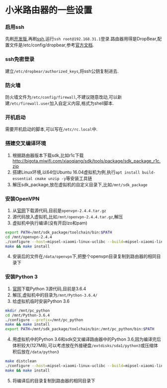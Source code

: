 # 小米路由器的一些设置
### 启用ssh
先刷[开发版](http://www1.miwifi.com/miwifi_download.html),再刷[ssh](https://d.miwifi.com/rom/ssh),运行`ssh root@192.168.31.1`登录.路由器用得是DropBear,配置文件是/etc/config/dropbear,参考[官方文档](http://wiki.openwrt.org/doc/uci/dropbear).
### ssh免密登录
建立`/etc/dropbear/authorized_keys`,将ssh公钥复制进去.
### 防火墙
防火墙文件为`/etc/config/firewall`,不建议随意改动,可以新建`/etc/firewall.user`加入自定义内容,格式为shell脚本.
### 开机启动
需要开机启动的脚本,可以写在`/etc/rc.local`中.
### 搭建交叉编译环境
1. 根据路由器版本下载sdk,比如r1c下载 http://bigota.miwifi.com/xiaoqiang/sdk/tools/package/sdk_package_r1c.zip
2. 搭建Linux环境,以64位Ubuntu 16.04虚拟机为例,执行`apt install build-essential cmake unzip -y`等安装工具链
3. 解压sdk_package,放在虚拟机的自定义目录下,比如`/mnt/sdk_package`
### 安装OpenVPN
1. 从[官网](https://openvpn.net/index.php/open-source/downloads.html)下载源代码,目前是`openvpn-2.4.4.tar.gz`
2. 源代码放入虚拟机,比如`/mnt/openvpn-2.4.4.tar.gz`,解压
3. 虚拟机中执行编译(没有开启lzo和pam)
```bash
export PATH=/mnt/sdk_package/toolchain/bin:$PATH
cd /mnt/openvpn-2.4.4
./configure --host=mipsel-xiaomi-linux-uclibc --build=mipsel-xiaomi-linux --prefix=/data/openvpn --disable-lzo --disable-plugin-auth-pam LDFLAGS="-L/mnt/sdk_package/lib" CPPFLAGS="-I/mnt/sdk_package/include"
make && make install
```
4. 安装后的文件在`/data/openvpn`下,把整个openvpn目录复制到路由器的相同目录下
### 安装Python 3
1. [官网](https://www.python.org/ftp/python/3.6.4/Python-3.6.4.tgz)下载Python 3源代码,目前是3.6.4
2. 解压,虚拟机中的目录为`/mnt/Python-3.6.4/`
3. 给虚拟机临时安装Python 3.6
```bash
mkdir /mnt/pc_python
cd /mnt/Python-3.6.4
./configure --prefix=/mnt/pc_python
make && make install
export PATH=/mnt/sdk_package/toolchain/bin:/mnt/pc_python/bin:$PATH
```
4. 用虚拟机中的Python 3.6和sdk交叉编译路由器中的Python 3.6,因为编译完后体积较大(127MB),可以考虑放在外接硬盘`/extdisks/sda1/python3`或压缩体积后放在`/data/python3`
```bash
make distclean
./configure --host=mipsel-xiaomi-linux-uclibc --build=mipsel-xiaomi-linux --prefix=/extdisks/sda1/python3 --enable-ipv6 ac_cv_file__dev_ptmx="yes" ac_cv_file__dev_ptc="yes" --enable-shared LDFLAGS="-L/mnt/sdk_package/lib" CPPFLAGS="-I/mnt/sdk_package/include"
make && make install
```
5. 将编译后的目录复制到路由器的相同目录下